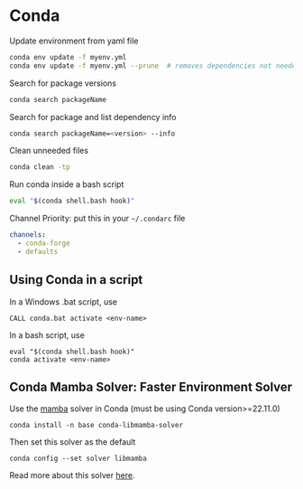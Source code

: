 # Conda

Update environment from yaml file

```bash
conda env update -f myenv.yml
conda env update -f myenv.yml --prune  # removes dependencies not needed
```

Search for package versions

```bash
conda search packageName
```

Search for package and list dependency info

```bash
conda search packageName=<version> --info
```

Clean unneeded files

```bash
conda clean -tp
```

Run conda inside a bash script

```bash
eval "$(conda shell.bash hook)"
```

Channel Priority: put this in your `~/.condarc` file
```yaml
channels:
  - conda-forge
  - defaults
```

## Using Conda in a script

In a Windows .bat script, use

```
CALL conda.bat activate <env-name>
```

In a bash script, use
```
eval "$(conda shell.bash hook)"
conda activate <env-name>
```

## Conda Mamba Solver: Faster Environment Solver

Use the [mamba](https://conda.github.io/conda-libmamba-solver/getting-started/) solver in Conda (must be using Conda version>=22.11.0)

    conda install -n base conda-libmamba-solver

Then set this solver as the default

    conda config --set solver libmamba

Read more about this solver [here](https://conda.github.io/conda-libmamba-solver/).
